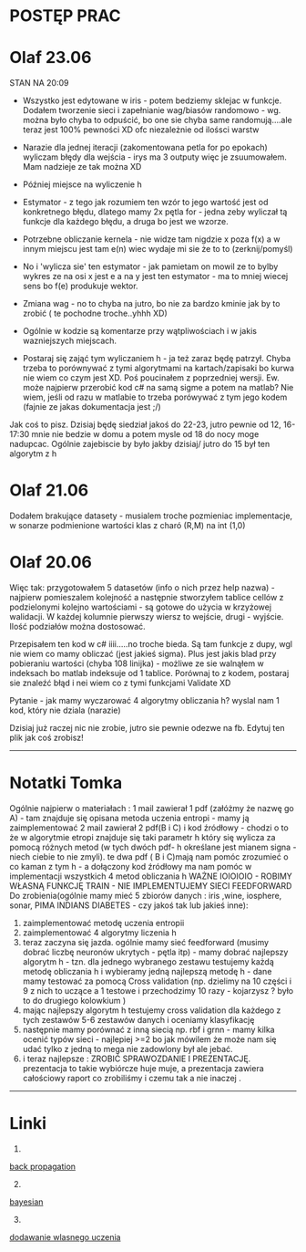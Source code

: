 # POSTĘP PRAC

# Olaf 23.06

STAN NA 20:09


* Wszystko jest edytowane w iris - potem bedziemy sklejac w funkcje. Dodałem tworzenie sieci i zapełnianie wag/biasów randomowo - wg. można było chyba to odpuścić, bo one sie chyba same randomują....ale teraz jest 100% pewności XD ofc niezależnie od ilośsci warstw

* Narazie dla jednej iteracji (zakomentowana petla for po epokach) wyliczam błędy dla wejścia - irys ma 3 outputy więc je zsuumowałem. Mam nadzieje ze tak można XD

* Później miejsce na wyliczenie h

* Estymator - z tego jak rozumiem ten wzór to jego wartość jest od konkretnego błędu, dlatego mamy 2x pętla for - jedna zeby wyliczał tą funkcje dla każdego błędu, a druga bo jest we wzorze.

* Potrzebne obliczanie kernela - nie widze tam nigdzie x poza f(x) a w innym miejscu jest tam e(n) wiec wydaje mi sie że to to (zerknij/pomyśl)

* No i 'wylicza sie' ten estymator - jak pamietam on mowil ze to bylby wykres ze na osi x jest e a na y jest ten estymator - ma to mniej wiecej sens bo f(e) produkuje wektor.

* Zmiana wag - no to chyba na jutro, bo nie za bardzo kminie jak by to zrobić ( te pochodne troche..yhhh XD)

* Ogólnie w kodzie są komentarze przy wątpliwościach i w jakis wazniejszych miejscach.

* Postaraj się zająć tym wyliczaniem h  - ja też zaraz będę patrzył. Chyba trzeba to porównywać z tymi algorytmami na kartach/zapisaki bo kurwa nie wiem co czym jest XD. Poś poucinałem z poprzedniej wersji. Ew. może najpierw przerobić kod c# na samą sigme a potem na matlab? Nie wiem, jeśli od razu w matlabie to trzeba porówywać z tym jego kodem (fajnie ze jakas dokumentacja jest ;/)

Jak coś to pisz. Dzisiaj będę siedział jakoś do 22-23, jutro pewnie od 12, 16-17:30 mnie nie bedzie w domu a potem mysle od 18 do nocy moge nadupcac. Ogólnie zajebiscie by było jakby dzisiaj/ jutro do 15 był ten algorytm z h






# Olaf 21.06
Dodałem brakujące datasety - musialem troche pozmieniac implementacje, w sonarze podmienione wartości klas z charó (R,M) na int (1,0)



# Olaf 20.06
Więc tak: przygotowałem 5 datasetów (info o nich przez help nazwa) - najpierw pomieszalem kolejność a następnie stworzyłem tablice cellów z podzielonymi kolejno wartościami - są gotowe do użycia w krzyżowej walidacji. W każdej kolumnie pierwszy wiersz to wejście, drugi - wyjście. Ilość podziałów można dostosować.


Przepisałem ten kod w c# iiii.....no troche bieda. Są tam funkcje z dupy, wgl nie wiem co mamy obliczać (jest jakieś sigma). Plus jest jakis blad przy pobieraniu wartości (chyba 108 linijka) - możliwe ze sie walnąłem w indeksach bo matlab indeksuje od 1 tablice. Porównaj to z kodem, postaraj sie znaleźć błąd i nei wiem co z tymi funkcjami Validate XD

Pytanie - jak mamy wyczarować 4 algorytmy obliczania h? wyslal nam 1 kod, który nie dziala (narazie)

Dzisiaj już raczej nic nie zrobie, jutro sie pewnie odezwe na fb. 
Edytuj ten plik jak coś zrobisz!


--------------

# Notatki Tomka
Ogólnie najpierw o materiałach :
1 mail zawierał 1 pdf (załóżmy że nazwę go A) - tam znajduje się opisana metoda uczenia entropi - mamy ją zaimplementować
2 mail zawierał 2 pdf(B i C)  i kod źródłowy - chodzi o to że w algorytmie etropi znajduje się taki parametr h który się wylicza za pomocą różnych metod (w tych dwóch pdf- h określane jest mianem signa - niech ciebie to nie zmyli). te dwa pdf ( B i C)mają nam pomóc zrozumieć o co kaman z tym h - a dołączony kod źródłowy ma nam pomóc w implementacji wszystkich 4 metod obliczania h
WAŻNE IOIOIOIO - ROBIMY WŁASNĄ FUNKCJĘ TRAIN - NIE IMPLEMENTUJEMY SIECI FEEDFORWARD
Do zrobienia(ogólnie mamy mieć 5 zbiorów danych : iris ,wine, iosphere, sonar, PIMA INDIANS DIABETES - czy jakoś tak lub jakieś inne):
1. zaimplementować metodę uczenia entropii
2. zaimplementować 4 algorytmy liczenia h 
3. teraz zaczyna się jazda. ogólnie mamy sieć feedforward (musimy dobrać liczbę neuronów ukrytych  - pętla itp) - mamy dobrać najlepszy algorytm h - tzn.  dla jednego  wybranego zestawu testujemy każdą metodę obliczania h i wybieramy jedną najlepszą metodę h  - dane mamy testować za pomocą Cross validation (np. dzielimy na 10 części i 9 z nich to uczące a 1 testowe i przechodzimy 10 razy - kojarzysz ? było to do drugiego kolowkium )
4. mając najlepszy algorytm h  testujemy cross validation dla każdego z tych zestawów 5-6 zestawów danych i oceniamy klasyfikację 
5. następnie mamy  porównać z inną siecią np. rbf i grnn - mamy kilka ocenić typów sieci - najlepiej >=2 bo jak mówilem że może nam się udać tylko z jedną to mega nie zadowlony był ale jebać. 
6. i teraz najlepsze : ZROBIĆ SPRAWOZDANIE I PREZENTACJĘ. prezentacja to takie wybiórcze huje muje, a prezentacja zawiera całościowy raport co zrobiliśmy i czemu tak a nie inaczej .

-------------


# Linki
1.

[back propagation](https://mattmazur.com/2015/03/17/a-step-by-step-backpropagation-example/)


2. 

[bayesian](http://crsouza.com/2009/11/18/neural-network-learning-by-the-levenberg-marquardt-algorithm-with-bayesian-regularization-part-1/)


3.

[dodawanie wlasnego uczenia](https://www.mathworks.com/matlabcentral/answers/56137-how-to-use-a-custom-transfer-function-in-neural-net-training)

